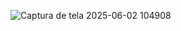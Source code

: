 ![Captura de tela 2025-06-02 104908](https://github.com/user-attachments/assets/18ed79fa-0479-46c6-bf09-6cdae5a322b4)
